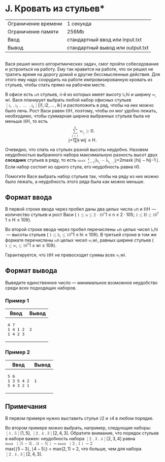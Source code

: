 <div class="problem-statement"><div class="header"><h1 class="title">J. Кровать из стульев*</h1><table><tr class="time-limit"><td class="property-title">Ограничение времени</td><td>1&nbsp;секунда</td></tr><tr class="memory-limit"><td class="property-title">Ограничение памяти</td><td>256Mb</td></tr><tr class="input-file"><td class="property-title">Ввод</td><td colspan="1">стандартный ввод или input.txt</td></tr><tr class="output-file"><td class="property-title">Вывод</td><td colspan="1">стандартный вывод или output.txt</td></tr></table></div><h2></h2><div class="legend"><p>Вася решил много алгоритмических задач, смог пройти собеседование и устроиться на работу. Ему так нравится на работе, что он решил не тратить время на дорогу домой и другие бессмысленные действия. Для этого ему надо соорудить на работе импровизированную кровать из стульев, чтобы спать прямо на рабочем месте.</p> 
<p>В офисе есть <span class="math inline"><span class="katex"><span class="katex-mathml">
    <math xmlns="http://www.w3.org/1998/Math/MathML">
     <semantics>
      <mrow>
       <mi>
        n
       </mi>
      </mrow>
      <annotation encoding="application/x-tex">
       n
      </annotation>
     </semantics>
    </math></span><span class="katex-html" aria-hidden="true"><span class="base"><span class="strut" style="height:0.4306em;"></span><span class="mord mathnormal">n</span></span></span></span></span> стульев, <span class="math inline"><span class="katex"><span class="katex-mathml">
    <math xmlns="http://www.w3.org/1998/Math/MathML">
     <semantics>
      <mrow>
       <mi>
        i
       </mi>
      </mrow>
      <annotation encoding="application/x-tex">
       i
      </annotation>
     </semantics>
    </math></span><span class="katex-html" aria-hidden="true"><span class="base"><span class="strut" style="height:0.6595em;"></span><span class="mord mathnormal">i</span></span></span></span></span>-й из которых имеет высоту <span class="math inline"><span class="katex"><span class="katex-mathml">
    <math xmlns="http://www.w3.org/1998/Math/MathML">
     <semantics>
      <mrow>
       <msub>
        <mi>
         h
        </mi>
        <mi>
         i
        </mi>
       </msub>
      </mrow>
      <annotation encoding="application/x-tex">
       h_i
      </annotation>
     </semantics>
    </math></span><span class="katex-html" aria-hidden="true"><span class="base"><span class="strut" style="height:0.8444em;vertical-align:-0.15em;"></span><span class="mord"><span class="mord mathnormal">h</span><span class="msupsub"><span class="vlist-t vlist-t2"><span class="vlist-r"><span class="vlist" style="height:0.3117em;"><span style="top:-2.55em;margin-left:0em;margin-right:0.05em;"><span class="pstrut" style="height:2.7em;"></span><span class="sizing reset-size6 size3 mtight"><span class="mord mathnormal mtight">i</span></span></span></span><span class="vlist-s">​</span></span><span class="vlist-r"><span class="vlist" style="height:0.15em;"><span></span></span></span></span></span></span></span></span></span></span> и ширину <span class="math inline"><span class="katex"><span class="katex-mathml">
    <math xmlns="http://www.w3.org/1998/Math/MathML">
     <semantics>
      <mrow>
       <msub>
        <mi>
         w
        </mi>
        <mi>
         i
        </mi>
       </msub>
      </mrow>
      <annotation encoding="application/x-tex">
       w_i
      </annotation>
     </semantics>
    </math></span><span class="katex-html" aria-hidden="true"><span class="base"><span class="strut" style="height:0.5806em;vertical-align:-0.15em;"></span><span class="mord"><span class="mord mathnormal" style="margin-right:0.02691em;">w</span><span class="msupsub"><span class="vlist-t vlist-t2"><span class="vlist-r"><span class="vlist" style="height:0.3117em;"><span style="top:-2.55em;margin-left:-0.0269em;margin-right:0.05em;"><span class="pstrut" style="height:2.7em;"></span><span class="sizing reset-size6 size3 mtight"><span class="mord mathnormal mtight">i</span></span></span></span><span class="vlist-s">​</span></span><span class="vlist-r"><span class="vlist" style="height:0.15em;"><span></span></span></span></span></span></span></span></span></span></span>. Вася планирует выбрать любой набор офисных стульев <span class="math inline"><span class="katex"><span class="katex-mathml">
    <math xmlns="http://www.w3.org/1998/Math/MathML">
     <semantics>
      <mrow>
       <mo stretchy="false">
        [
       </mo>
       <msub>
        <mi>
         i
        </mi>
        <mn>
         1
        </mn>
       </msub>
       <mo separator="true">
        ,
       </mo>
       <msub>
        <mi>
         i
        </mi>
        <mn>
         2
        </mn>
       </msub>
       <mo separator="true">
        ,
       </mo>
       <mo>
        …
       </mo>
       <mo separator="true">
        ,
       </mo>
       <msub>
        <mi>
         i
        </mi>
        <mi>
         k
        </mi>
       </msub>
       <mo stretchy="false">
        ]
       </mo>
      </mrow>
      <annotation encoding="application/x-tex">
       [i_1, i_2, \ldots, i_k]
      </annotation>
     </semantics>
    </math></span><span class="katex-html" aria-hidden="true"><span class="base"><span class="strut" style="height:1em;vertical-align:-0.25em;"></span><span class="mopen">[</span><span class="mord"><span class="mord mathnormal">i</span><span class="msupsub"><span class="vlist-t vlist-t2"><span class="vlist-r"><span class="vlist" style="height:0.3011em;"><span style="top:-2.55em;margin-left:0em;margin-right:0.05em;"><span class="pstrut" style="height:2.7em;"></span><span class="sizing reset-size6 size3 mtight"><span class="mord mtight">1</span></span></span></span><span class="vlist-s">​</span></span><span class="vlist-r"><span class="vlist" style="height:0.15em;"><span></span></span></span></span></span></span><span class="mpunct">,</span><span class="mspace" style="margin-right:0.1667em;"></span><span class="mord"><span class="mord mathnormal">i</span><span class="msupsub"><span class="vlist-t vlist-t2"><span class="vlist-r"><span class="vlist" style="height:0.3011em;"><span style="top:-2.55em;margin-left:0em;margin-right:0.05em;"><span class="pstrut" style="height:2.7em;"></span><span class="sizing reset-size6 size3 mtight"><span class="mord mtight">2</span></span></span></span><span class="vlist-s">​</span></span><span class="vlist-r"><span class="vlist" style="height:0.15em;"><span></span></span></span></span></span></span><span class="mpunct">,</span><span class="mspace" style="margin-right:0.1667em;"></span><span class="minner">…</span><span class="mspace" style="margin-right:0.1667em;"></span><span class="mpunct">,</span><span class="mspace" style="margin-right:0.1667em;"></span><span class="mord"><span class="mord mathnormal">i</span><span class="msupsub"><span class="vlist-t vlist-t2"><span class="vlist-r"><span class="vlist" style="height:0.3361em;"><span style="top:-2.55em;margin-left:0em;margin-right:0.05em;"><span class="pstrut" style="height:2.7em;"></span><span class="sizing reset-size6 size3 mtight"><span class="mord mathnormal mtight" style="margin-right:0.03148em;">k</span></span></span></span><span class="vlist-s">​</span></span><span class="vlist-r"><span class="vlist" style="height:0.15em;"><span></span></span></span></span></span></span><span class="mclose">]</span></span></span></span></span> и расположить в ряд, чтобы на них можно было лечь. Рост Васи равен <span class="math inline"><span class="katex"><span class="katex-mathml">
    <math xmlns="http://www.w3.org/1998/Math/MathML">
     <semantics>
      <mrow>
       <mi>
        H
       </mi>
      </mrow>
      <annotation encoding="application/x-tex">
       H
      </annotation>
     </semantics>
    </math></span><span class="katex-html" aria-hidden="true"><span class="base"><span class="strut" style="height:0.6833em;"></span><span class="mord mathnormal" style="margin-right:0.08125em;">H</span></span></span></span></span>, поэтому, чтобы он мог удобно лежать, необходимо, чтобы суммарная ширина выбранных стульев была не меньше <span class="math inline"><span class="katex"><span class="katex-mathml">
    <math xmlns="http://www.w3.org/1998/Math/MathML">
     <semantics>
      <mrow>
       <mi>
        H
       </mi>
      </mrow>
      <annotation encoding="application/x-tex">
       H
      </annotation>
     </semantics>
    </math></span><span class="katex-html" aria-hidden="true"><span class="base"><span class="strut" style="height:0.6833em;"></span><span class="mord mathnormal" style="margin-right:0.08125em;">H</span></span></span></span></span>, то есть <span class="math display"><span class="katex-display"><span class="katex"><span class="katex-mathml">
     <math xmlns="http://www.w3.org/1998/Math/MathML" display="block">
      <semantics>
       <mrow>
        <munderover>
         <mo>
          ∑
         </mo>
         <mrow>
          <mi>
           j
          </mi>
          <mo>
           =
          </mo>
          <mn>
           1
          </mn>
         </mrow>
         <mi>
          k
         </mi>
        </munderover>
        <msub>
         <mi>
          w
         </mi>
         <msub>
          <mi>
           i
          </mi>
          <mi>
           j
          </mi>
         </msub>
        </msub>
        <mo>
         ≥
        </mo>
        <mi>
         H
        </mi>
        <mtext>
         .
        </mtext>
       </mrow>
       <annotation encoding="application/x-tex">
        \sum\limits_{j=1}^k w_{i_j} \ge H \text{.}
       </annotation>
      </semantics>
     </math></span><span class="katex-html" aria-hidden="true"><span class="base"><span class="strut" style="height:3.2499em;vertical-align:-1.4138em;"></span><span class="mop op-limits"><span class="vlist-t vlist-t2"><span class="vlist-r"><span class="vlist" style="height:1.8361em;"><span style="top:-1.8723em;margin-left:0em;"><span class="pstrut" style="height:3.05em;"></span><span class="sizing reset-size6 size3 mtight"><span class="mord mtight"><span class="mord mathnormal mtight" style="margin-right:0.05724em;">j</span><span class="mrel mtight">=</span><span class="mord mtight">1</span></span></span></span><span style="top:-3.05em;"><span class="pstrut" style="height:3.05em;"></span><span><span class="mop op-symbol large-op">∑</span></span></span><span style="top:-4.3em;margin-left:0em;"><span class="pstrut" style="height:3.05em;"></span><span class="sizing reset-size6 size3 mtight"><span class="mord mathnormal mtight" style="margin-right:0.03148em;">k</span></span></span></span><span class="vlist-s">​</span></span><span class="vlist-r"><span class="vlist" style="height:1.4138em;"><span></span></span></span></span></span><span class="mspace" style="margin-right:0.1667em;"></span><span class="mord"><span class="mord mathnormal" style="margin-right:0.02691em;">w</span><span class="msupsub"><span class="vlist-t vlist-t2"><span class="vlist-r"><span class="vlist" style="height:0.3117em;"><span style="top:-2.55em;margin-left:-0.0269em;margin-right:0.05em;"><span class="pstrut" style="height:2.7em;"></span><span class="sizing reset-size6 size3 mtight"><span class="mord mtight"><span class="mord mtight"><span class="mord mathnormal mtight">i</span><span class="msupsub"><span class="vlist-t vlist-t2"><span class="vlist-r"><span class="vlist" style="height:0.3281em;"><span style="top:-2.357em;margin-left:0em;margin-right:0.0714em;"><span class="pstrut" style="height:2.5em;"></span><span class="sizing reset-size3 size1 mtight"><span class="mord mathnormal mtight" style="margin-right:0.05724em;">j</span></span></span></span><span class="vlist-s">​</span></span><span class="vlist-r"><span class="vlist" style="height:0.2819em;"><span></span></span></span></span></span></span></span></span></span></span><span class="vlist-s">​</span></span><span class="vlist-r"><span class="vlist" style="height:0.3473em;"><span></span></span></span></span></span></span><span class="mspace" style="margin-right:0.2778em;"></span><span class="mrel">≥</span><span class="mspace" style="margin-right:0.2778em;"></span></span><span class="base"><span class="strut" style="height:0.6833em;"></span><span class="mord mathnormal" style="margin-right:0.08125em;">H</span><span class="mord text"><span class="mord">.</span></span></span></span></span></span></span></p> 
<p>Очевидно, что спать на стульях разной высоты неудобно. Назовем неудобностью выбранного набора максимальную разность высот двух <strong>соседних</strong> стульев в ряду, то есть <span class="math inline"><span class="katex"><span class="katex-mathml">
    <math xmlns="http://www.w3.org/1998/Math/MathML">
     <semantics>
      <mrow>
       <msubsup>
        <mrow>
         <mi>
          max
         </mi>
         <mo>
          ⁡
         </mo>
        </mrow>
        <mrow>
         <mi>
          j
         </mi>
         <mo>
          =
         </mo>
         <mn>
          2
         </mn>
        </mrow>
        <mi>
         k
        </mi>
       </msubsup>
       <mi mathvariant="normal">
        ∣
       </mi>
       <msub>
        <mi>
         h
        </mi>
        <msub>
         <mi>
          i
         </mi>
         <mi>
          j
         </mi>
        </msub>
       </msub>
       <mo>
        −
       </mo>
       <msub>
        <mi>
         h
        </mi>
        <msub>
         <mi>
          i
         </mi>
         <mrow>
          <mi>
           j
          </mi>
          <mo>
           −
          </mo>
          <mn>
           1
          </mn>
         </mrow>
        </msub>
       </msub>
       <mi mathvariant="normal">
        ∣
       </mi>
      </mrow>
      <annotation encoding="application/x-tex">
       \max\limits_{j=2}^k |h_{i_j} - h_{i_{j-1}}|
      </annotation>
     </semantics>
    </math></span><span class="katex-html" aria-hidden="true"><span class="base"><span class="strut" style="height:2.0804em;vertical-align:-0.8638em;"></span><span class="mop op-limits"><span class="vlist-t vlist-t2"><span class="vlist-r"><span class="vlist" style="height:1.2167em;"><span style="top:-2.3723em;margin-left:0em;"><span class="pstrut" style="height:3em;"></span><span class="sizing reset-size6 size3 mtight"><span class="mord mtight"><span class="mord mathnormal mtight" style="margin-right:0.05724em;">j</span><span class="mrel mtight">=</span><span class="mord mtight">2</span></span></span></span><span style="top:-3em;"><span class="pstrut" style="height:3em;"></span><span><span class="mop">max</span></span></span><span style="top:-3.6306em;margin-left:0em;"><span class="pstrut" style="height:3em;"></span><span class="sizing reset-size6 size3 mtight"><span class="mord mathnormal mtight" style="margin-right:0.03148em;">k</span></span></span></span><span class="vlist-s">​</span></span><span class="vlist-r"><span class="vlist" style="height:0.8638em;"><span></span></span></span></span></span><span class="mspace" style="margin-right:0.1667em;"></span><span class="mord">∣</span><span class="mord"><span class="mord mathnormal">h</span><span class="msupsub"><span class="vlist-t vlist-t2"><span class="vlist-r"><span class="vlist" style="height:0.3117em;"><span style="top:-2.55em;margin-left:0em;margin-right:0.05em;"><span class="pstrut" style="height:2.7em;"></span><span class="sizing reset-size6 size3 mtight"><span class="mord mtight"><span class="mord mtight"><span class="mord mathnormal mtight">i</span><span class="msupsub"><span class="vlist-t vlist-t2"><span class="vlist-r"><span class="vlist" style="height:0.3281em;"><span style="top:-2.357em;margin-left:0em;margin-right:0.0714em;"><span class="pstrut" style="height:2.5em;"></span><span class="sizing reset-size3 size1 mtight"><span class="mord mathnormal mtight" style="margin-right:0.05724em;">j</span></span></span></span><span class="vlist-s">​</span></span><span class="vlist-r"><span class="vlist" style="height:0.2819em;"><span></span></span></span></span></span></span></span></span></span></span><span class="vlist-s">​</span></span><span class="vlist-r"><span class="vlist" style="height:0.3473em;"><span></span></span></span></span></span></span><span class="mspace" style="margin-right:0.2222em;"></span><span class="mbin">−</span><span class="mspace" style="margin-right:0.2222em;"></span></span><span class="base"><span class="strut" style="height:1.0973em;vertical-align:-0.3473em;"></span><span class="mord"><span class="mord mathnormal">h</span><span class="msupsub"><span class="vlist-t vlist-t2"><span class="vlist-r"><span class="vlist" style="height:0.3117em;"><span style="top:-2.55em;margin-left:0em;margin-right:0.05em;"><span class="pstrut" style="height:2.7em;"></span><span class="sizing reset-size6 size3 mtight"><span class="mord mtight"><span class="mord mtight"><span class="mord mathnormal mtight">i</span><span class="msupsub"><span class="vlist-t vlist-t2"><span class="vlist-r"><span class="vlist" style="height:0.3281em;"><span style="top:-2.357em;margin-left:0em;margin-right:0.0714em;"><span class="pstrut" style="height:2.5em;"></span><span class="sizing reset-size3 size1 mtight"><span class="mord mtight"><span class="mord mathnormal mtight" style="margin-right:0.05724em;">j</span><span class="mbin mtight">−</span><span class="mord mtight">1</span></span></span></span></span><span class="vlist-s">​</span></span><span class="vlist-r"><span class="vlist" style="height:0.2819em;"><span></span></span></span></span></span></span></span></span></span></span><span class="vlist-s">​</span></span><span class="vlist-r"><span class="vlist" style="height:0.3473em;"><span></span></span></span></span></span></span><span class="mord">∣</span></span></span></span></span>. Если набор состоит из одного стула, его неудобность равна <span class="math inline"><span class="katex"><span class="katex-mathml">
    <math xmlns="http://www.w3.org/1998/Math/MathML">
     <semantics>
      <mrow>
       <mn>
        0
       </mn>
      </mrow>
      <annotation encoding="application/x-tex">
       0
      </annotation>
     </semantics>
    </math></span><span class="katex-html" aria-hidden="true"><span class="base"><span class="strut" style="height:0.6444em;"></span><span class="mord">0</span></span></span></span></span>.</p> 
<p>Помогите Васе выбрать набор стульев так, чтобы на ряду из них можно было лежать, а неудобность этого ряда была как можно меньше.</p></div><h2>Формат ввода</h2><div class="input-specification"><p>В первой строке ввода через пробел даны два целых числа <span class="math inline"><span class="katex"><span class="katex-mathml">
    <math xmlns="http://www.w3.org/1998/Math/MathML">
     <semantics>
      <mrow>
       <mi>
        n
       </mi>
      </mrow>
      <annotation encoding="application/x-tex">
       n
      </annotation>
     </semantics>
    </math></span><span class="katex-html" aria-hidden="true"><span class="base"><span class="strut" style="height:0.4306em;"></span><span class="mord mathnormal">n</span></span></span></span></span> и <span class="math inline"><span class="katex"><span class="katex-mathml">
    <math xmlns="http://www.w3.org/1998/Math/MathML">
     <semantics>
      <mrow>
       <mi>
        H
       </mi>
      </mrow>
      <annotation encoding="application/x-tex">
       H
      </annotation>
     </semantics>
    </math></span><span class="katex-html" aria-hidden="true"><span class="base"><span class="strut" style="height:0.6833em;"></span><span class="mord mathnormal" style="margin-right:0.08125em;">H</span></span></span></span></span>&nbsp;— количество стульев и рост Васи (<span class="math inline"><span class="katex"><span class="katex-mathml">
    <math xmlns="http://www.w3.org/1998/Math/MathML">
     <semantics>
      <mrow>
       <mn>
        1
       </mn>
       <mo>
        ≤
       </mo>
       <mi>
        n
       </mi>
       <mo>
        ≤
       </mo>
       <mn>
        2
       </mn>
       <mo>
        ⋅
       </mo>
       <mn>
        1
       </mn>
       <msup>
        <mn>
         0
        </mn>
        <mn>
         5
        </mn>
       </msup>
      </mrow>
      <annotation encoding="application/x-tex">
       1 \le n \le 2 \cdot 10^5
      </annotation>
     </semantics>
    </math></span><span class="katex-html" aria-hidden="true"><span class="base"><span class="strut" style="height:0.7804em;vertical-align:-0.136em;"></span><span class="mord">1</span><span class="mspace" style="margin-right:0.2778em;"></span><span class="mrel">≤</span><span class="mspace" style="margin-right:0.2778em;"></span></span><span class="base"><span class="strut" style="height:0.7719em;vertical-align:-0.136em;"></span><span class="mord mathnormal">n</span><span class="mspace" style="margin-right:0.2778em;"></span><span class="mrel">≤</span><span class="mspace" style="margin-right:0.2778em;"></span></span><span class="base"><span class="strut" style="height:0.6444em;"></span><span class="mord">2</span><span class="mspace" style="margin-right:0.2222em;"></span><span class="mbin">⋅</span><span class="mspace" style="margin-right:0.2222em;"></span></span><span class="base"><span class="strut" style="height:0.8141em;"></span><span class="mord">1</span><span class="mord"><span class="mord">0</span><span class="msupsub"><span class="vlist-t"><span class="vlist-r"><span class="vlist" style="height:0.8141em;"><span style="top:-3.063em;margin-right:0.05em;"><span class="pstrut" style="height:2.7em;"></span><span class="sizing reset-size6 size3 mtight"><span class="mord mtight">5</span></span></span></span></span></span></span></span></span></span></span></span>; <span class="math inline"><span class="katex"><span class="katex-mathml">
    <math xmlns="http://www.w3.org/1998/Math/MathML">
     <semantics>
      <mrow>
       <mn>
        1
       </mn>
       <mo>
        ≤
       </mo>
       <mi>
        H
       </mi>
       <mo>
        ≤
       </mo>
       <mn>
        1
       </mn>
       <msup>
        <mn>
         0
        </mn>
        <mn>
         9
        </mn>
       </msup>
      </mrow>
      <annotation encoding="application/x-tex">
       1 \le H \le 10^9
      </annotation>
     </semantics>
    </math></span><span class="katex-html" aria-hidden="true"><span class="base"><span class="strut" style="height:0.7804em;vertical-align:-0.136em;"></span><span class="mord">1</span><span class="mspace" style="margin-right:0.2778em;"></span><span class="mrel">≤</span><span class="mspace" style="margin-right:0.2778em;"></span></span><span class="base"><span class="strut" style="height:0.8193em;vertical-align:-0.136em;"></span><span class="mord mathnormal" style="margin-right:0.08125em;">H</span><span class="mspace" style="margin-right:0.2778em;"></span><span class="mrel">≤</span><span class="mspace" style="margin-right:0.2778em;"></span></span><span class="base"><span class="strut" style="height:0.8141em;"></span><span class="mord">1</span><span class="mord"><span class="mord">0</span><span class="msupsub"><span class="vlist-t"><span class="vlist-r"><span class="vlist" style="height:0.8141em;"><span style="top:-3.063em;margin-right:0.05em;"><span class="pstrut" style="height:2.7em;"></span><span class="sizing reset-size6 size3 mtight"><span class="mord mtight">9</span></span></span></span></span></span></span></span></span></span></span></span>).</p> 
<p>Во второй строке ввода через пробел перечислены <span class="math inline"><span class="katex"><span class="katex-mathml">
    <math xmlns="http://www.w3.org/1998/Math/MathML">
     <semantics>
      <mrow>
       <mi>
        n
       </mi>
      </mrow>
      <annotation encoding="application/x-tex">
       n
      </annotation>
     </semantics>
    </math></span><span class="katex-html" aria-hidden="true"><span class="base"><span class="strut" style="height:0.4306em;"></span><span class="mord mathnormal">n</span></span></span></span></span> целых чисел <span class="math inline"><span class="katex"><span class="katex-mathml">
    <math xmlns="http://www.w3.org/1998/Math/MathML">
     <semantics>
      <mrow>
       <msub>
        <mi>
         h
        </mi>
        <mi>
         i
        </mi>
       </msub>
      </mrow>
      <annotation encoding="application/x-tex">
       h_i
      </annotation>
     </semantics>
    </math></span><span class="katex-html" aria-hidden="true"><span class="base"><span class="strut" style="height:0.8444em;vertical-align:-0.15em;"></span><span class="mord"><span class="mord mathnormal">h</span><span class="msupsub"><span class="vlist-t vlist-t2"><span class="vlist-r"><span class="vlist" style="height:0.3117em;"><span style="top:-2.55em;margin-left:0em;margin-right:0.05em;"><span class="pstrut" style="height:2.7em;"></span><span class="sizing reset-size6 size3 mtight"><span class="mord mathnormal mtight">i</span></span></span></span><span class="vlist-s">​</span></span><span class="vlist-r"><span class="vlist" style="height:0.15em;"><span></span></span></span></span></span></span></span></span></span></span>&nbsp;— высоты стульев (<span class="math inline"><span class="katex"><span class="katex-mathml">
    <math xmlns="http://www.w3.org/1998/Math/MathML">
     <semantics>
      <mrow>
       <mn>
        1
       </mn>
       <mo>
        ≤
       </mo>
       <msub>
        <mi>
         h
        </mi>
        <mi>
         i
        </mi>
       </msub>
       <mo>
        ≤
       </mo>
       <mn>
        1
       </mn>
       <msup>
        <mn>
         0
        </mn>
        <mn>
         9
        </mn>
       </msup>
      </mrow>
      <annotation encoding="application/x-tex">
       1 \le h_i \le 10^9
      </annotation>
     </semantics>
    </math></span><span class="katex-html" aria-hidden="true"><span class="base"><span class="strut" style="height:0.7804em;vertical-align:-0.136em;"></span><span class="mord">1</span><span class="mspace" style="margin-right:0.2778em;"></span><span class="mrel">≤</span><span class="mspace" style="margin-right:0.2778em;"></span></span><span class="base"><span class="strut" style="height:0.8444em;vertical-align:-0.15em;"></span><span class="mord"><span class="mord mathnormal">h</span><span class="msupsub"><span class="vlist-t vlist-t2"><span class="vlist-r"><span class="vlist" style="height:0.3117em;"><span style="top:-2.55em;margin-left:0em;margin-right:0.05em;"><span class="pstrut" style="height:2.7em;"></span><span class="sizing reset-size6 size3 mtight"><span class="mord mathnormal mtight">i</span></span></span></span><span class="vlist-s">​</span></span><span class="vlist-r"><span class="vlist" style="height:0.15em;"><span></span></span></span></span></span></span><span class="mspace" style="margin-right:0.2778em;"></span><span class="mrel">≤</span><span class="mspace" style="margin-right:0.2778em;"></span></span><span class="base"><span class="strut" style="height:0.8141em;"></span><span class="mord">1</span><span class="mord"><span class="mord">0</span><span class="msupsub"><span class="vlist-t"><span class="vlist-r"><span class="vlist" style="height:0.8141em;"><span style="top:-3.063em;margin-right:0.05em;"><span class="pstrut" style="height:2.7em;"></span><span class="sizing reset-size6 size3 mtight"><span class="mord mtight">9</span></span></span></span></span></span></span></span></span></span></span></span>). В третьей строке в том же формате перечислены <span class="math inline"><span class="katex"><span class="katex-mathml">
    <math xmlns="http://www.w3.org/1998/Math/MathML">
     <semantics>
      <mrow>
       <mi>
        n
       </mi>
      </mrow>
      <annotation encoding="application/x-tex">
       n
      </annotation>
     </semantics>
    </math></span><span class="katex-html" aria-hidden="true"><span class="base"><span class="strut" style="height:0.4306em;"></span><span class="mord mathnormal">n</span></span></span></span></span> целых чисел <span class="math inline"><span class="katex"><span class="katex-mathml">
    <math xmlns="http://www.w3.org/1998/Math/MathML">
     <semantics>
      <mrow>
       <msub>
        <mi>
         w
        </mi>
        <mi>
         i
        </mi>
       </msub>
      </mrow>
      <annotation encoding="application/x-tex">
       w_i
      </annotation>
     </semantics>
    </math></span><span class="katex-html" aria-hidden="true"><span class="base"><span class="strut" style="height:0.5806em;vertical-align:-0.15em;"></span><span class="mord"><span class="mord mathnormal" style="margin-right:0.02691em;">w</span><span class="msupsub"><span class="vlist-t vlist-t2"><span class="vlist-r"><span class="vlist" style="height:0.3117em;"><span style="top:-2.55em;margin-left:-0.0269em;margin-right:0.05em;"><span class="pstrut" style="height:2.7em;"></span><span class="sizing reset-size6 size3 mtight"><span class="mord mathnormal mtight">i</span></span></span></span><span class="vlist-s">​</span></span><span class="vlist-r"><span class="vlist" style="height:0.15em;"><span></span></span></span></span></span></span></span></span></span></span>, равных ширине стульев (<span class="math inline"><span class="katex"><span class="katex-mathml">
    <math xmlns="http://www.w3.org/1998/Math/MathML">
     <semantics>
      <mrow>
       <mn>
        1
       </mn>
       <mo>
        ≤
       </mo>
       <msub>
        <mi>
         w
        </mi>
        <mi>
         i
        </mi>
       </msub>
       <mo>
        ≤
       </mo>
       <mn>
        1
       </mn>
       <msup>
        <mn>
         0
        </mn>
        <mn>
         9
        </mn>
       </msup>
      </mrow>
      <annotation encoding="application/x-tex">
       1 \le w_i \le 10^9
      </annotation>
     </semantics>
    </math></span><span class="katex-html" aria-hidden="true"><span class="base"><span class="strut" style="height:0.7804em;vertical-align:-0.136em;"></span><span class="mord">1</span><span class="mspace" style="margin-right:0.2778em;"></span><span class="mrel">≤</span><span class="mspace" style="margin-right:0.2778em;"></span></span><span class="base"><span class="strut" style="height:0.786em;vertical-align:-0.15em;"></span><span class="mord"><span class="mord mathnormal" style="margin-right:0.02691em;">w</span><span class="msupsub"><span class="vlist-t vlist-t2"><span class="vlist-r"><span class="vlist" style="height:0.3117em;"><span style="top:-2.55em;margin-left:-0.0269em;margin-right:0.05em;"><span class="pstrut" style="height:2.7em;"></span><span class="sizing reset-size6 size3 mtight"><span class="mord mathnormal mtight">i</span></span></span></span><span class="vlist-s">​</span></span><span class="vlist-r"><span class="vlist" style="height:0.15em;"><span></span></span></span></span></span></span><span class="mspace" style="margin-right:0.2778em;"></span><span class="mrel">≤</span><span class="mspace" style="margin-right:0.2778em;"></span></span><span class="base"><span class="strut" style="height:0.8141em;"></span><span class="mord">1</span><span class="mord"><span class="mord">0</span><span class="msupsub"><span class="vlist-t"><span class="vlist-r"><span class="vlist" style="height:0.8141em;"><span style="top:-3.063em;margin-right:0.05em;"><span class="pstrut" style="height:2.7em;"></span><span class="sizing reset-size6 size3 mtight"><span class="mord mtight">9</span></span></span></span></span></span></span></span></span></span></span></span>).</p> 
<p>Гарантируется, что <span class="math inline"><span class="katex"><span class="katex-mathml">
    <math xmlns="http://www.w3.org/1998/Math/MathML">
     <semantics>
      <mrow>
       <mi>
        H
       </mi>
      </mrow>
      <annotation encoding="application/x-tex">
       H
      </annotation>
     </semantics>
    </math></span><span class="katex-html" aria-hidden="true"><span class="base"><span class="strut" style="height:0.6833em;"></span><span class="mord mathnormal" style="margin-right:0.08125em;">H</span></span></span></span></span> не превосходит суммы всех <span class="math inline"><span class="katex"><span class="katex-mathml">
    <math xmlns="http://www.w3.org/1998/Math/MathML">
     <semantics>
      <mrow>
       <msub>
        <mi>
         w
        </mi>
        <mi>
         i
        </mi>
       </msub>
      </mrow>
      <annotation encoding="application/x-tex">
       w_i
      </annotation>
     </semantics>
    </math></span><span class="katex-html" aria-hidden="true"><span class="base"><span class="strut" style="height:0.5806em;vertical-align:-0.15em;"></span><span class="mord"><span class="mord mathnormal" style="margin-right:0.02691em;">w</span><span class="msupsub"><span class="vlist-t vlist-t2"><span class="vlist-r"><span class="vlist" style="height:0.3117em;"><span style="top:-2.55em;margin-left:-0.0269em;margin-right:0.05em;"><span class="pstrut" style="height:2.7em;"></span><span class="sizing reset-size6 size3 mtight"><span class="mord mathnormal mtight">i</span></span></span></span><span class="vlist-s">​</span></span><span class="vlist-r"><span class="vlist" style="height:0.15em;"><span></span></span></span></span></span></span></span></span></span></span>.</p></div><h2>Формат вывода</h2><div class="output-specification"><p>Выведите единственное число&nbsp;— минимальное возможное неудобство среди всех подходящих наборов.</p></div><h3>Пример 1</h3><table class="sample-tests"><thead><tr><th>Ввод</th><th>Вывод</th></tr></thead><tbody><tr><td><pre>4 7
1 4 1 2
1 4 2 3
</pre></td><td><pre>2
</pre></td></tr></tbody></table><h3>Пример 2</h3><table class="sample-tests"><thead><tr><th>Ввод</th><th>Вывод</th></tr></thead><tbody><tr><td><pre>5 6
1 3 5 4 2
5 4 3 2 1
</pre></td><td><pre>1
</pre></td></tr></tbody></table><h2>Примечания</h2><div class="notes"><p>В первом примере нужно выставить стулья <span class="math inline"><span class="katex"><span class="katex-mathml">
    <math xmlns="http://www.w3.org/1998/Math/MathML">
     <semantics>
      <mrow>
       <mn>
        2
       </mn>
      </mrow>
      <annotation encoding="application/x-tex">
       2
      </annotation>
     </semantics>
    </math></span><span class="katex-html" aria-hidden="true"><span class="base"><span class="strut" style="height:0.6444em;"></span><span class="mord">2</span></span></span></span></span> и <span class="math inline"><span class="katex"><span class="katex-mathml">
    <math xmlns="http://www.w3.org/1998/Math/MathML">
     <semantics>
      <mrow>
       <mn>
        4
       </mn>
      </mrow>
      <annotation encoding="application/x-tex">
       4
      </annotation>
     </semantics>
    </math></span><span class="katex-html" aria-hidden="true"><span class="base"><span class="strut" style="height:0.6444em;"></span><span class="mord">4</span></span></span></span></span> в любом порядке.</p> 
<p>Во втором примере можно выбрать, например, следующие наборы: <span class="math inline"><span class="katex"><span class="katex-mathml">
    <math xmlns="http://www.w3.org/1998/Math/MathML">
     <semantics>
      <mrow>
       <mo stretchy="false">
        [
       </mo>
       <mn>
        1
       </mn>
       <mo separator="true">
        ,
       </mo>
       <mn>
        5
       </mn>
       <mo stretchy="false">
        ]
       </mo>
      </mrow>
      <annotation encoding="application/x-tex">
       [1, 5]
      </annotation>
     </semantics>
    </math></span><span class="katex-html" aria-hidden="true"><span class="base"><span class="strut" style="height:1em;vertical-align:-0.25em;"></span><span class="mopen">[</span><span class="mord">1</span><span class="mpunct">,</span><span class="mspace" style="margin-right:0.1667em;"></span><span class="mord">5</span><span class="mclose">]</span></span></span></span></span>, <span class="math inline"><span class="katex"><span class="katex-mathml">
    <math xmlns="http://www.w3.org/1998/Math/MathML">
     <semantics>
      <mrow>
       <mo stretchy="false">
        [
       </mo>
       <mn>
        2
       </mn>
       <mo separator="true">
        ,
       </mo>
       <mn>
        4
       </mn>
       <mo separator="true">
        ,
       </mo>
       <mn>
        3
       </mn>
       <mo stretchy="false">
        ]
       </mo>
      </mrow>
      <annotation encoding="application/x-tex">
       [2, 4, 3]
      </annotation>
     </semantics>
    </math></span><span class="katex-html" aria-hidden="true"><span class="base"><span class="strut" style="height:1em;vertical-align:-0.25em;"></span><span class="mopen">[</span><span class="mord">2</span><span class="mpunct">,</span><span class="mspace" style="margin-right:0.1667em;"></span><span class="mord">4</span><span class="mpunct">,</span><span class="mspace" style="margin-right:0.1667em;"></span><span class="mord">3</span><span class="mclose">]</span></span></span></span></span>. Обратите внимание, что порядок стульев в наборе важен: неудобность набора <span class="math inline"><span class="katex"><span class="katex-mathml">
    <math xmlns="http://www.w3.org/1998/Math/MathML">
     <semantics>
      <mrow>
       <mo stretchy="false">
        [
       </mo>
       <mn>
        2
       </mn>
       <mo separator="true">
        ,
       </mo>
       <mn>
        3
       </mn>
       <mo separator="true">
        ,
       </mo>
       <mn>
        4
       </mn>
       <mo stretchy="false">
        ]
       </mo>
      </mrow>
      <annotation encoding="application/x-tex">
       [2, 3, 4]
      </annotation>
     </semantics>
    </math></span><span class="katex-html" aria-hidden="true"><span class="base"><span class="strut" style="height:1em;vertical-align:-0.25em;"></span><span class="mopen">[</span><span class="mord">2</span><span class="mpunct">,</span><span class="mspace" style="margin-right:0.1667em;"></span><span class="mord">3</span><span class="mpunct">,</span><span class="mspace" style="margin-right:0.1667em;"></span><span class="mord">4</span><span class="mclose">]</span></span></span></span></span> равна <span class="math inline"><span class="katex"><span class="katex-mathml">
    <math xmlns="http://www.w3.org/1998/Math/MathML">
     <semantics>
      <mrow>
       <mi>
        max
       </mi>
       <mo>
        ⁡
       </mo>
       <mo stretchy="false">
        (
       </mo>
       <mi mathvariant="normal">
        ∣
       </mi>
       <mn>
        5
       </mn>
       <mo>
        −
       </mo>
       <mn>
        3
       </mn>
       <mi mathvariant="normal">
        ∣
       </mi>
       <mo separator="true">
        ,
       </mo>
       <mi mathvariant="normal">
        ∣
       </mi>
       <mn>
        4
       </mn>
       <mo>
        −
       </mo>
       <mn>
        5
       </mn>
       <mi mathvariant="normal">
        ∣
       </mi>
       <mo stretchy="false">
        )
       </mo>
       <mo>
        =
       </mo>
       <mi>
        max
       </mi>
       <mo>
        ⁡
       </mo>
       <mo stretchy="false">
        (
       </mo>
       <mn>
        2
       </mn>
       <mo separator="true">
        ,
       </mo>
       <mn>
        1
       </mn>
       <mo stretchy="false">
        )
       </mo>
       <mo>
        =
       </mo>
       <mn>
        2
       </mn>
      </mrow>
      <annotation encoding="application/x-tex">
       \max(|5 - 3|, |4 - 5|) = \max(2, 1) = 2
      </annotation>
     </semantics>
    </math></span><span class="katex-html" aria-hidden="true"><span class="base"><span class="strut" style="height:1em;vertical-align:-0.25em;"></span><span class="mop">max</span><span class="mopen">(</span><span class="mord">∣5</span><span class="mspace" style="margin-right:0.2222em;"></span><span class="mbin">−</span><span class="mspace" style="margin-right:0.2222em;"></span></span><span class="base"><span class="strut" style="height:1em;vertical-align:-0.25em;"></span><span class="mord">3∣</span><span class="mpunct">,</span><span class="mspace" style="margin-right:0.1667em;"></span><span class="mord">∣4</span><span class="mspace" style="margin-right:0.2222em;"></span><span class="mbin">−</span><span class="mspace" style="margin-right:0.2222em;"></span></span><span class="base"><span class="strut" style="height:1em;vertical-align:-0.25em;"></span><span class="mord">5∣</span><span class="mclose">)</span><span class="mspace" style="margin-right:0.2778em;"></span><span class="mrel">=</span><span class="mspace" style="margin-right:0.2778em;"></span></span><span class="base"><span class="strut" style="height:1em;vertical-align:-0.25em;"></span><span class="mop">max</span><span class="mopen">(</span><span class="mord">2</span><span class="mpunct">,</span><span class="mspace" style="margin-right:0.1667em;"></span><span class="mord">1</span><span class="mclose">)</span><span class="mspace" style="margin-right:0.2778em;"></span><span class="mrel">=</span><span class="mspace" style="margin-right:0.2778em;"></span></span><span class="base"><span class="strut" style="height:0.6444em;"></span><span class="mord">2</span></span></span></span></span>, что больше, чем для набора <span class="math inline"><span class="katex"><span class="katex-mathml">
    <math xmlns="http://www.w3.org/1998/Math/MathML">
     <semantics>
      <mrow>
       <mo stretchy="false">
        [
       </mo>
       <mn>
        2
       </mn>
       <mo separator="true">
        ,
       </mo>
       <mn>
        4
       </mn>
       <mo separator="true">
        ,
       </mo>
       <mn>
        3
       </mn>
       <mo stretchy="false">
        ]
       </mo>
      </mrow>
      <annotation encoding="application/x-tex">
       [2, 4, 3]
      </annotation>
     </semantics>
    </math></span><span class="katex-html" aria-hidden="true"><span class="base"><span class="strut" style="height:1em;vertical-align:-0.25em;"></span><span class="mopen">[</span><span class="mord">2</span><span class="mpunct">,</span><span class="mspace" style="margin-right:0.1667em;"></span><span class="mord">4</span><span class="mpunct">,</span><span class="mspace" style="margin-right:0.1667em;"></span><span class="mord">3</span><span class="mclose">]</span></span></span></span></span>.</p></div>